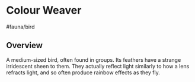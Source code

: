 # Colour Weaver
#fauna/bird

## Overview
A medium-sized bird, often found in groups. Its feathers have a strange irridescent sheen to them. They actually reflect light similarly to how a lens refracts light, and so often produce rainbow effects as they fly. 